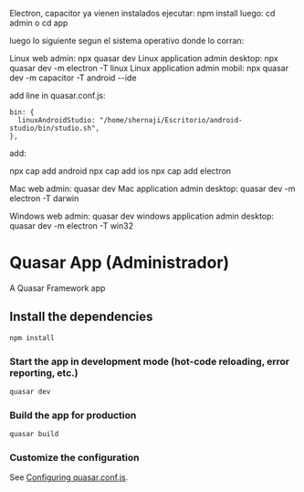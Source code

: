 


Electron, capacitor ya vienen instalados ejecutar: npm install
luego: cd admin o cd app

luego lo siguiente segun el sistema operativo donde lo corran:

Linux web admin:  npx quasar dev
Linux application admin desktop:  npx quasar dev -m electron  -T linux
Linux application admin mobil:  npx quasar dev -m capacitor -T android --ide

add line in quasar.conf.js:

    bin: {
      linuxAndroidStudio: "/home/shernaji/Escritorio/android-studio/bin/studio.sh",
    },

add:

  npx cap add android
  npx cap add ios
  npx cap add electron



Mac web admin: quasar dev
Mac application admin desktop: quasar dev -m electron -T darwin

Windows web admin: quasar dev
windows application admin desktop: quasar dev -m electron -T win32






# Quasar App (Administrador)

A Quasar Framework app

## Install the dependencies
```bash
npm install
```

### Start the app in development mode (hot-code reloading, error reporting, etc.)
```bash
quasar dev
```


### Build the app for production
```bash
quasar build
```

### Customize the configuration
See [Configuring quasar.conf.js](https://v1.quasar.dev/quasar-cli/quasar-conf-js).
